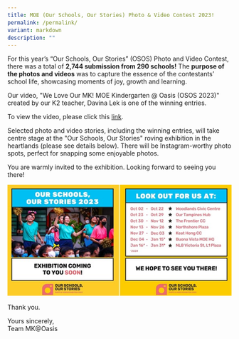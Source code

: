 ```yaml
---
title: MOE (Our Schools, Our Stories) Photo & Video Contest 2023!
permalink: /permalink/
variant: markdown
description: ""
---
```

For this year’s “Our Schools, Our Stories” (OSOS) Photo and Video Contest, there was a total of **2,744 submission from 290 schools!** The **purpose of the photos and videos** was to capture the essence of the contestants’ school life, showcasing moments of joy, growth and learning.

Our video, "We Love Our MK! MOE Kindergarten @ Oasis (OSOS 2023)" created by our K2 teacher, Davina Lek is one of the winning entries.

To view the video, please click this [link](https://youtu.be/EsWFJjotDBA?si=YIND7_GpntZW8jWA).

Selected photo and video stories, including the winning entries, will take centre stage at the "Our Schools, Our Stories" roving exhibition in the heartlands (please see details below). There will be Instagram-worthy photo spots, perfect for snapping some enjoyable photos.

You are warmly invited to the exhibition. Looking forward to seeing you there!

![](/images/mkphoto.jpg)

Thank you.

Yours sincerely,<br>
Team MK@Oasis